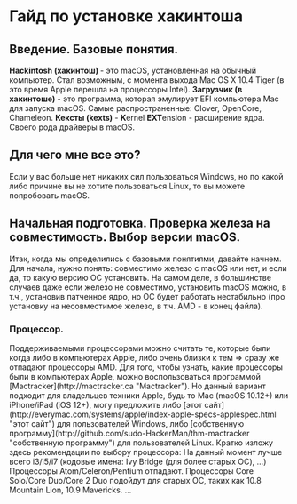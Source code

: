 <h1> Гайд по установке хакинтоша </h1>
<h2> Введение. Базовые понятия. </h2>
<b> Hackintosh (хакинтош) </b> - это macOS, установленная на обычный компьютер.
Стал возможным, с момента выхода Mac OS X 10.4 Tiger (в это время Apple перешла на
процессоры Intel).
<b>Загрузчик (в хакинтоше)</b> - это программа, которая эмулирует EFI компьютера Mac для запуска macOS. Самые распространенные: Clover, OpenCore, Chameleon.
<b>Кексты (kexts)</b> - <b>K</b>ernel <b>EXT</b>ension - расширение ядра. Своего рода драйверы в macOS.

<h2>Для чего мне все это?</h2> Если у вас больше нет никаких сил пользоваться Windows, но по какой либо причине вы не хотите пользоваться Linux, то вы можете попробовать macOS.

<h2>Начальная подготовка. Проверка железа на совместимость. Выбор версии macOS.</h2> Итак, когда мы определились с базовыми понятиями, давайте начнем.
Для начала, нужно понять: совместимо железо с macOS или нет, и если да, то какую версию ОС установить. На самом деле, в большинстве случаев даже если железо не совместимо, установить macOS можно, в т.ч., установив патченное ядро, но ОС будет работать нестабильно (про установку на несовместимое железо, в т.ч. AMD - в конец файла).
<h3>Процессор.</h3> Поддерживаемыми процессорами можно считать те, которые были когда либо в компьютерах Apple, либо очень близки к тем => сразу же отпадают процессоры AMD. 
Для того, чтобы узнать, какие процессоры были в компьютерах Apple, можно воспользоваться программой [Mactracker](http://mactracker.ca "Mactracker"). Но данный вариант подходит для владельцев техники Apple, будь то Mac (macOS 10.12+) или iPhone/iPad (iOS 12+), могу предложить либо [этот сайт](http://everymac.com/systems/apple/index-apple-specs-applespec.html "этот сайт") для пользователей Windows, либо [собственную программу](http://github.com/sudo-HackerMan/thm-mactracker "собственную программу") для пользователей Linux. 
Кратко изложу здесь рекомендации по выбору процессора:
На данный момент лучше всего i3/i5/i7 (кодовые имена: Ivy Bridge (для более старых ОС), ...)
Процессоры Atom/Celeron/Pentium отпадают.
Процессоры Core Solo/Core Duo/Core 2 Duo подойдут для старых ОС, таких как 10.8 Mountain Lion, 10.9 Mavericks.
...
